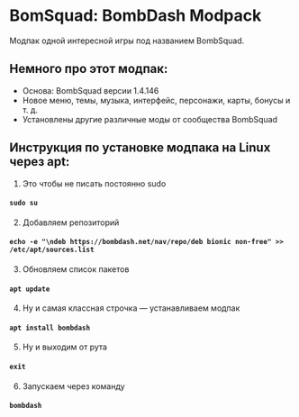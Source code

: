# BomSquad: BombDash Modpack

Модпак одной интересной игры под названием BombSquad.

Немного про этот модпак:
-----------------------------------
* Основа: BombSquad версии 1.4.146
* Новое меню, темы, музыка, интерфейс, персонажи, карты, бонусы и т. д.
* Установлены другие различные моды от сообщества BombSquad

Инструкция по установке модпака на Linux через apt:
-----------------------------------
1. Это чтобы не писать постоянно sudo
#### ```sudo su```
2. Добавляем репозиторий
#### ```echo -e "\ndeb https://bombdash.net/nav/repo/deb bionic non-free" >> /etc/apt/sources.list```
3. Обновляем список пакетов
#### ```apt update```
4. Ну и самая классная строчка — устанавливаем модпак
#### ```apt install bombdash```
5. Ну и выходим от рута
#### ```exit```
6. Запускаем через команду
#### ```bombdash```
